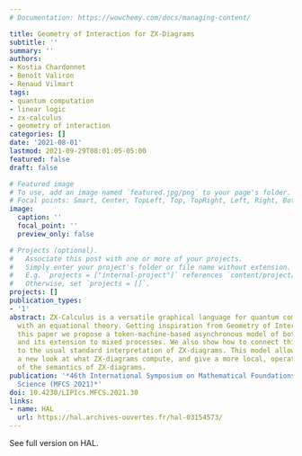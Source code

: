 ```yaml
---
# Documentation: https://wowchemy.com/docs/managing-content/

title: Geometry of Interaction for ZX-Diagrams
subtitle: ''
summary: ''
authors:
- Kostia Chardonnet
- Benoît Valiron
- Renaud Vilmart
tags:
- quantum computation
- linear logic
- zx-calculus
- geometry of interaction
categories: []
date: '2021-08-01'
lastmod: 2021-09-29T08:01:05-05:00
featured: false
draft: false

# Featured image
# To use, add an image named `featured.jpg/png` to your page's folder.
# Focal points: Smart, Center, TopLeft, Top, TopRight, Left, Right, BottomLeft, Bottom, BottomRight.
image:
  caption: ''
  focal_point: ''
  preview_only: false

# Projects (optional).
#   Associate this post with one or more of your projects.
#   Simply enter your project's folder or file name without extension.
#   E.g. `projects = ["internal-project"]` references `content/project/deep-learning/index.md`.
#   Otherwise, set `projects = []`.
projects: []
publication_types:
- '1'
abstract: ZX-Calculus is a versatile graphical language for quantum computation equipped
  with an equational theory. Getting inspiration from Geometry of Interaction, in
  this paper we propose a token-machine-based asynchronous model of both pure ZX-Calculus
  and its extension to mixed processes. We also show how to connect this new semantics
  to the usual standard interpretation of ZX-diagrams. This model allows us to have
  a new look at what ZX-diagrams compute, and give a more local, operational view
  of the semantics of ZX-diagrams.
publication: '*46th International Symposium on Mathematical Foundations of Computer
  Science (MFCS 2021)*'
doi: 10.4230/LIPIcs.MFCS.2021.30
links:
- name: HAL
  url: https://hal.archives-ouvertes.fr/hal-03154573/
---
```

See full version on HAL.
